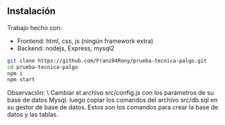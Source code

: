 ## Instalación
Trabajo hecho con:
- Frontend: html, css, js (ningún framework extra)
- Backend: nodejs, Express, mysql2

```sh
git clone https://github.com/Franz04Rony/prueba-tecnica-palgo.git
cd prueba-tecnica-palgo
npm i
npm start
```
Observación: \\
Cambiar el archivo src/config.js con los parámetros de su base de datos Mysql.
luego copiar los comandos del archivo src/db.sql en su gestor de base de datos. Estos son los comandos para crear la base de datos y las tablas.

